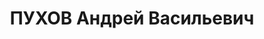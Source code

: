 ---
title: ПУХОВ Андрей Васильевич
description: 'Род. в 1901, Санкт-Петербургская губ., Гдовский уезд, русский, из крестьян.,
  обр.: окончил сельскую школу, член ВКП(б) 1925-1935. До 1935 проживал в Ленинграде,
  работал самокатчиком бумажного производства на бумажной фабрике. Сослан 10.02.1935
  ОСО НКВД СССР за содействие контрреволюционной зиновьевской группе в г. Енисейск
  КК на 3 года. Чернорабочий на временных работах.

  Арестован 14.10.1936. Обв. по ст. 58-8, 58-11 УК РСФСР. Приговор: выездная сессия
  ВК ВС СССР, 20.04.1937 – ВМН с конфискацией имущества. Расстрелян 19.04.1937, в
  г. Красноярске.

  Реабилитирован ВК ВС СССР 24.09.1959'
---